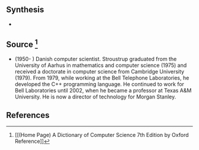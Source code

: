 ## Synthesis
- 
## Source [^1]
- (1950- ) Danish computer scientist. Stroustrup graduated from the University of Aarhus in mathematics and computer science (1975) and received a doctorate in computer science from Cambridge University (1979). From 1979, while working at the Bell Telephone Laboratories, he developed the C++ programming language. He continued to work for Bell Laboratories until 2002, when he became a professor at Texas A\&M University. He is now a director of technology for Morgan Stanley.
## References

[^1]: [[(Home Page) A Dictionary of Computer Science 7th Edition by Oxford Reference]]